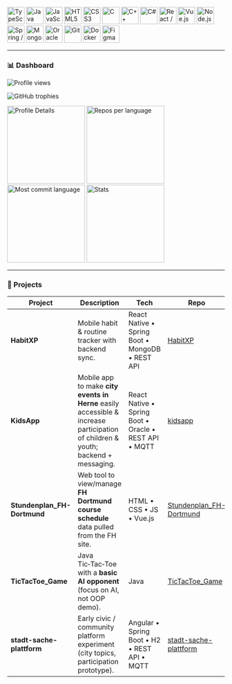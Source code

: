 <p align="left">
  <!-- Core languages -->
  <img src="https://cdn.jsdelivr.net/gh/devicons/devicon/icons/typescript/typescript-original.svg" height="40" alt="TypeScript" />
  <img src="https://cdn.jsdelivr.net/gh/devicons/devicon/icons/java/java-original.svg" height="40" alt="Java" />
  <img src="https://cdn.jsdelivr.net/gh/devicons/devicon/icons/javascript/javascript-original.svg" height="40" alt="JavaScript" />
  <img src="https://cdn.jsdelivr.net/gh/devicons/devicon/icons/html5/html5-original.svg" height="40" alt="HTML5" />
  <img src="https://cdn.jsdelivr.net/gh/devicons/devicon/icons/css3/css3-original.svg" height="40" alt="CSS3" />
  <!-- Systems -->
  <img src="https://cdn.jsdelivr.net/gh/devicons/devicon/icons/c/c-original.svg" height="40" alt="C" />
  <img src="https://cdn.jsdelivr.net/gh/devicons/devicon/icons/cplusplus/cplusplus-original.svg" height="40" alt="C++" />
  <img src="https://cdn.jsdelivr.net/gh/devicons/devicon/icons/csharp/csharp-original.svg" height="40" alt="C#" />
  <!-- Frameworks -->
  <img src="https://cdn.jsdelivr.net/gh/devicons/devicon/icons/react/react-original.svg" height="40" alt="React / React Native" />
  <img src="https://cdn.jsdelivr.net/gh/devicons/devicon/icons/vuejs/vuejs-original.svg" height="40" alt="Vue.js" />
  <img src="https://cdn.jsdelivr.net/gh/devicons/devicon/icons/nodejs/nodejs-original.svg" height="40" alt="Node.js" />
  <img src="https://cdn.jsdelivr.net/gh/devicons/devicon/icons/spring/spring-original.svg" height="40" alt="Spring / Spring Boot" />
  <!-- Databases & Messaging -->
  <img src="https://cdn.jsdelivr.net/gh/devicons/devicon/icons/mongodb/mongodb-original.svg" height="40" alt="MongoDB" />
  <img src="https://cdn.jsdelivr.net/gh/devicons/devicon/icons/oracle/oracle-original.svg" height="40" alt="Oracle DB" />
  <!-- Dev tooling -->
  <img src="https://cdn.jsdelivr.net/gh/devicons/devicon/icons/git/git-original.svg" height="40" alt="Git" />
  <img src="https://cdn.jsdelivr.net/gh/devicons/devicon/icons/docker/docker-original.svg" height="40" alt="Docker" />
  <img src="https://cdn.jsdelivr.net/gh/devicons/devicon/icons/figma/figma-original.svg" height="40" alt="Figma" />
</p>

---

### 📊 Dashboard

<!-- Actual username: devdiyar -->

<!-- Profile views badge -->

<p align="left">
  <img src="https://komarev.com/ghpvc/?username=devdiyar&style=for-the-badge&color=blue" alt="Profile views" />
</p>

<!-- Achievements / Trophy style cards (auto-generated) -->

<p align="left">
  <img src="https://github-profile-trophy.vercel.app/?username=devdiyar&theme=onedark&no-frame=true&margin-w=8&margin-h=8" alt="GitHub trophies" />
</p>

<!-- Summary cards grid (activity, repos per lang, commit lang, stats) -->

<p align="left">
  <img src="https://github-profile-summary-cards.vercel.app/api/cards/profile-details?username=devdiyar&theme=github_dark" height="180" alt="Profile Details" />
  <img src="https://github-profile-summary-cards.vercel.app/api/cards/repos-per-language?username=devdiyar&theme=github_dark" height="180" alt="Repos per language" />
  <img src="https://github-profile-summary-cards.vercel.app/api/cards/most-commit-language?username=devdiyar&theme=github_dark" height="180" alt="Most commit language" />
  <img src="https://github-profile-summary-cards.vercel.app/api/cards/stats?username=devdiyar&theme=github_dark" height="180" alt="Stats" />
</p>


---

### 📂 Projects

| Project                      | Description                                                                                                                      | Tech                                                   | Repo                                                                            |
| ---------------------------- | -------------------------------------------------------------------------------------------------------------------------------- | ------------------------------------------------------ | ------------------------------------------------------------------------------- |
| **HabitXP**                  | Mobile habit & routine tracker with backend sync.                                                                                | React Native • Spring Boot • MongoDB • REST API        | [HabitXP](https://github.com/devdiyar/HabitXP)                                  |
| **KidsApp**                  | Mobile app to make **city events in Herne** easily accessible & increase participation of children & youth; backend + messaging. | React Native • Spring Boot • Oracle • REST API • MQTT  | [kidsapp](https://github.com/devdiyar/kidsapp)                                  |
| **Stundenplan\_FH-Dortmund** | Web tool to view/manage **FH Dortmund course schedule** data pulled from the FH site.                                            | HTML • CSS • JS • Vue.js                               | [Stundenplan\_FH-Dortmund](https://github.com/devdiyar/Stundenplan_FH-Dortmund) |
| **TicTacToe\_Game**          | Java Tic‑Tac‑Toe with a **basic AI opponent** (focus on AI, not OOP demo).                                                       | Java                                                   | [TicTacToe\_Game](https://github.com/devdiyar/TicTacToe_Game)                   |
| **stadt-sache-plattform**    | Early civic / community platform experiment (city topics, participation prototype).                                              | Angular • Spring Boot • H2 • REST API • MQTT           | [stadt-sache-plattform](https://github.com/devdiyar/stadt-sache-plattform)      |
